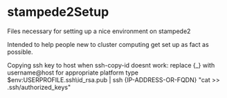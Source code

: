 # stampede2Setup
Files necessary for setting up a nice environment on stampede2

Intended to help people new to cluster computing get set up as fact as possible.

Copying ssh key to host when ssh-copy-id doesnt work: replace {_} with username@host for appropriate platform
type $env:USERPROFILE\.ssh\id_rsa.pub | ssh {IP-ADDRESS-OR-FQDN} "cat >> .ssh/authorized_keys"
